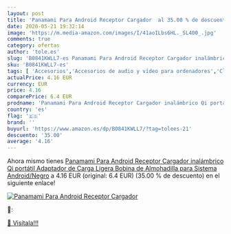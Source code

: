 ```yaml
---
layout: post
title: 'Panamami Para Android Receptor Cargador  al 35.00 % de descuento'
date: 2020-05-21 19:32:14
image: 'https://m.media-amazon.com/images/I/41aoILbs6HL._SL400_.jpg'
comments: true
category: ofertas
author: 'tole.es'
slug: 'B0841KWLL7-es Panamami Para Android Receptor Cargador inalámbrico Qi...'
sku: 'B0841KWLL7-es'
tags: [ 'Accesorios','Accesorios de audio y vídeo para ordenadores','Clientes de streaming','Dispositivos para el streaming','Electrónica','Equipos de audio y Hi-Fi','Informática','Smartwatches','Tablets','Tecnología para vestir','Webcams y telefonía VoIP','android', ]
actualPrice: 4.16 EUR
currency: EUR
price: 4.16
comparePrice: 6.4 EUR
prodname: 'Panamami Para Android Receptor Cargador inalámbrico Qi portátil Adaptador de Carga Ligera Bobina de Almohadilla para Sistema Android/Negro'
country: 'es'
flag: '🇪🇸'
brand: ''
buyurl: 'https://www.amazon.es/dp/B0841KWLL7/?tag=tolees-21'
descuento: '35.00'
average: '4.16'
---
```


Ahora mismo tienes [Panamami Para Android Receptor Cargador inalámbrico Qi portátil Adaptador de Carga Ligera Bobina de Almohadilla para Sistema Android/Negro](https://www.amazon.es/dp/B0841KWLL7/?tag=tolees-21) a 4.16 EUR (original: 6.4 EUR) (35.00 %  de descuento) en el siguiente enlace!

[![Panamami Para Android Receptor Cargador ](https://m.media-amazon.com/images/I/41aoILbs6HL._SL400_.jpg)](https://www.amazon.es/dp/B0841KWLL7/?tag=tolees-21)

🔎:


[🛒 Visítala!!!](https://www.amazon.es/dp/B0841KWLL7/?tag=tolees-21)
